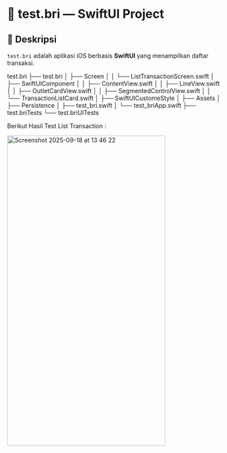# 🏦 test.bri — SwiftUI Project

## 📌 Deskripsi
`test.bri` adalah aplikasi iOS berbasis **SwiftUI** yang menampilkan daftar transaksi.

test.bri
├── test.bri
│   ├── Screen
│   │   └── ListTransactionScreen.swift
│   ├── SwiftUIComponent
│   │   ├── ContentView.swift
│   │   ├── LineView.swift
│   │   ├── OutletCardView.swift
│   │   ├── SegmentedControlView.swift
│   │   └── TransactionListCard.swift
│   ├── SwiftUICustomeStyle
│   ├── Assets
│   ├── Persistence
│   ├── test_bri.swift
│   └── test_briApp.swift
├── test.briTests
└── test.briUITests


Berikut Hasil Test List Transaction :

<img width="370" height="724" alt="Screenshot 2025-09-18 at 13 46 22" src="https://github.com/user-attachments/assets/ea73f724-5496-48fe-9104-12b9849a1b02" />
